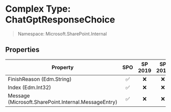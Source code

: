 # Complex Type: ChatGptResponseChoice

> Namespace: Microsoft.SharePoint.Internal

## Properties

Property | SPO | SP 2019 | SP 2016 | SP 2013
----------|:---:|:-------:|:-------:|:-------:
FinishReason (Edm.String) | ✅ | ❌ | ❌ | ❌
Index (Edm.Int32) | ✅ | ❌ | ❌ | ❌
Message (Microsoft.SharePoint.Internal.MessageEntry) | ✅ | ❌ | ❌ | ❌